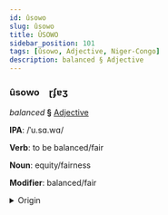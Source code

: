 ```yaml
---
id: ûsowo
slug: ûsowo
title: ÛSOWO
sidebar_position: 101
tags: [ûsowo, Adjective, Niger-Congo]
description: balanced § Adjective
---
```


### ûsowo&emsp;<span kind="abugida">ɽʄɐʒ</span>

*balanced* **§** [Adjective](../../tags/Adjective)

**IPA**: /ˈu.sɑ.wɑ/

**Verb**: to be balanced/fair

**Noun**: equity/fairness

**Modifier**: balanced/fair

<details>
    <summary>Origin</summary>
    Swahili usawa /u'sawa/<br/>
    <em>Niger-Congo Language Family</em>
</details>